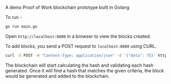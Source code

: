 A demo Proof of Work blockchain prototype built in Golang

To run -
```bash
go run main.go
```

Open `http://localhost:8080` in a browser to view the blocks created.

To add blocks, you send a POST request to `localhost:8080` using CURL.

```bash
curl -X POST -H "Content-Type: application/json" -d '{"data": 75}' http://localhost:8080
```

The blockchain will start calculating the hash and validating each hash generated.
Once it will find a hash that matches the given criteria, the block would be generated and added to the blockchain.
